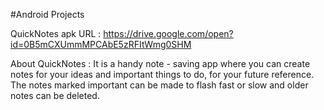 #Android Projects

QuickNotes apk URL : https://drive.google.com/open?id=0B5mCXUmmMPCAbE5zRFItWmg0SHM

About QuickNotes :
	It is a handy note - saving app where you can create notes for your ideas and important things to do, for your future reference.
	The notes marked important can be made to flash fast or slow and older notes can be deleted. 
